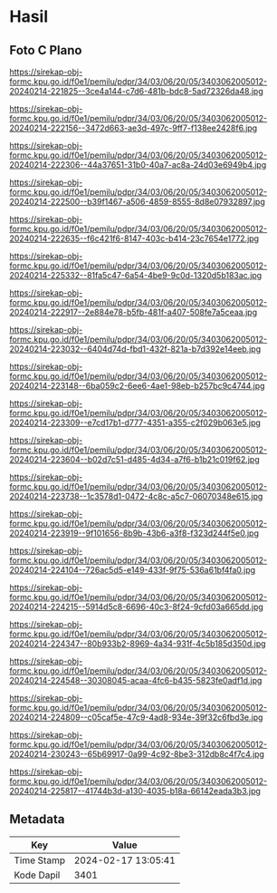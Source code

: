 # Hasil

## Foto C Plano

https://sirekap-obj-formc.kpu.go.id/f0e1/pemilu/pdpr/34/03/06/20/05/3403062005012-20240214-221825--3ce4a144-c7d6-481b-bdc8-5ad72326da48.jpg

https://sirekap-obj-formc.kpu.go.id/f0e1/pemilu/pdpr/34/03/06/20/05/3403062005012-20240214-222156--3472d663-ae3d-497c-9ff7-f138ee2428f6.jpg

https://sirekap-obj-formc.kpu.go.id/f0e1/pemilu/pdpr/34/03/06/20/05/3403062005012-20240214-222306--44a37651-31b0-40a7-ac8a-24d03e6949b4.jpg

https://sirekap-obj-formc.kpu.go.id/f0e1/pemilu/pdpr/34/03/06/20/05/3403062005012-20240214-222500--b39f1467-a506-4859-8555-8d8e07932897.jpg

https://sirekap-obj-formc.kpu.go.id/f0e1/pemilu/pdpr/34/03/06/20/05/3403062005012-20240214-222635--f6c421f6-8147-403c-b414-23c7654e1772.jpg

https://sirekap-obj-formc.kpu.go.id/f0e1/pemilu/pdpr/34/03/06/20/05/3403062005012-20240214-225332--81fa5c47-6a54-4be9-9c0d-1320d5b183ac.jpg

https://sirekap-obj-formc.kpu.go.id/f0e1/pemilu/pdpr/34/03/06/20/05/3403062005012-20240214-222917--2e884e78-b5fb-481f-a407-508fe7a5ceaa.jpg

https://sirekap-obj-formc.kpu.go.id/f0e1/pemilu/pdpr/34/03/06/20/05/3403062005012-20240214-223032--6404d74d-fbd1-432f-821a-b7d392e14eeb.jpg

https://sirekap-obj-formc.kpu.go.id/f0e1/pemilu/pdpr/34/03/06/20/05/3403062005012-20240214-223148--6ba059c2-6ee6-4ae1-98eb-b257bc9c4744.jpg

https://sirekap-obj-formc.kpu.go.id/f0e1/pemilu/pdpr/34/03/06/20/05/3403062005012-20240214-223309--e7cd17b1-d777-4351-a355-c2f029b063e5.jpg

https://sirekap-obj-formc.kpu.go.id/f0e1/pemilu/pdpr/34/03/06/20/05/3403062005012-20240214-223604--b02d7c51-d485-4d34-a7f6-b1b21c019f62.jpg

https://sirekap-obj-formc.kpu.go.id/f0e1/pemilu/pdpr/34/03/06/20/05/3403062005012-20240214-223738--1c3578d1-0472-4c8c-a5c7-06070348e615.jpg

https://sirekap-obj-formc.kpu.go.id/f0e1/pemilu/pdpr/34/03/06/20/05/3403062005012-20240214-223919--9f101656-8b9b-43b6-a3f8-f323d244f5e0.jpg

https://sirekap-obj-formc.kpu.go.id/f0e1/pemilu/pdpr/34/03/06/20/05/3403062005012-20240214-224104--726ac5d5-e149-433f-9f75-536a61bf4fa0.jpg

https://sirekap-obj-formc.kpu.go.id/f0e1/pemilu/pdpr/34/03/06/20/05/3403062005012-20240214-224215--5914d5c8-6696-40c3-8f24-9cfd03a665dd.jpg

https://sirekap-obj-formc.kpu.go.id/f0e1/pemilu/pdpr/34/03/06/20/05/3403062005012-20240214-224347--80b933b2-8969-4a34-931f-4c5b185d350d.jpg

https://sirekap-obj-formc.kpu.go.id/f0e1/pemilu/pdpr/34/03/06/20/05/3403062005012-20240214-224548--30308045-acaa-4fc6-b435-5823fe0adf1d.jpg

https://sirekap-obj-formc.kpu.go.id/f0e1/pemilu/pdpr/34/03/06/20/05/3403062005012-20240214-224809--c05caf5e-47c9-4ad8-934e-39f32c6fbd3e.jpg

https://sirekap-obj-formc.kpu.go.id/f0e1/pemilu/pdpr/34/03/06/20/05/3403062005012-20240214-230243--65b69917-0a99-4c92-8be3-312db8c4f7c4.jpg

https://sirekap-obj-formc.kpu.go.id/f0e1/pemilu/pdpr/34/03/06/20/05/3403062005012-20240214-225817--41744b3d-a130-4035-b18a-66142eada3b3.jpg


## Metadata

| Key        | Value               |
| ---------- | ------------------- |
| Time Stamp | 2024-02-17 13:05:41 |
| Kode Dapil | 3401                |



